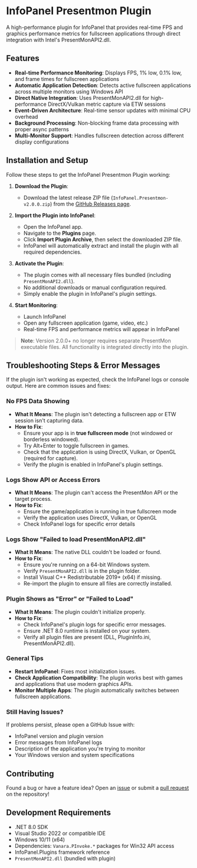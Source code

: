 # InfoPanel Presentmon Plugin

A high-performance plugin for InfoPanel that provides real-time FPS and graphics performance metrics for fullscreen applications through direct integration with Intel's PresentMonAPI2.dll.

## Features
- **Real-time Performance Monitoring**: Displays FPS, 1% low, 0.1% low, and frame times for fullscreen applications
- **Automatic Application Detection**: Detects active fullscreen applications across multiple monitors using Windows API
- **Direct Native Integration**: Uses PresentMonAPI2.dll for high-performance DirectX/Vulkan metric capture via ETW sessions
- **Event-Driven Architecture**: Real-time sensor updates with minimal CPU overhead
- **Background Processing**: Non-blocking frame data processing with proper async patterns
- **Multi-Monitor Support**: Handles fullscreen detection across different display configurations

## Installation and Setup
Follow these steps to get the InfoPanel Presentmon Plugin working:

1. **Download the Plugin**:
   - Download the latest release ZIP file (`InfoPanel.Presentmon-v2.0.0.zip`) from the [GitHub Releases page](https://github.com/F3NN3X/InfoPanel.Presentmon/releases).

2. **Import the Plugin into InfoPanel**:
   - Open the InfoPanel app.
   - Navigate to the **Plugins** page.
   - Click **Import Plugin Archive**, then select the downloaded ZIP file.
   - InfoPanel will automatically extract and install the plugin with all required dependencies.

3. **Activate the Plugin**:
   - The plugin comes with all necessary files bundled (including `PresentMonAPI2.dll`).
   - No additional downloads or manual configuration required.
   - Simply enable the plugin in InfoPanel's plugin settings.

4. **Start Monitoring**:
   - Launch InfoPanel 
   - Open any fullscreen application (game, video, etc.)
   - Real-time FPS and performance metrics will appear in InfoPanel

> **Note**: Version 2.0.0+ no longer requires separate PresentMon executable files. All functionality is integrated directly into the plugin.

## Troubleshooting Steps & Error Messages

If the plugin isn't working as expected, check the InfoPanel logs or console output. Here are common issues and fixes:

### **No FPS Data Showing**
- **What It Means**: The plugin isn't detecting a fullscreen app or ETW session isn't capturing data.
- **How to Fix**:
  - Ensure your app is in **true fullscreen mode** (not windowed or borderless windowed).
  - Try Alt+Enter to toggle fullscreen in games.
  - Check that the application is using DirectX, Vulkan, or OpenGL (required for capture).
  - Verify the plugin is enabled in InfoPanel's plugin settings.

### **Logs Show API or Access Errors**
- **What It Means**: The plugin can't access the PresentMon API or the target process.
- **How to Fix**:
  - Ensure the game/application is running in true fullscreen mode
  - Verify the application uses DirectX, Vulkan, or OpenGL
  - Check InfoPanel logs for specific error details

### **Logs Show "Failed to load PresentMonAPI2.dll"**
- **What It Means**: The native DLL couldn't be loaded or found.
- **How to Fix**:
  - Ensure you're running on a 64-bit Windows system.
  - Verify `PresentMonAPI2.dll` is in the plugin folder.
  - Install Visual C++ Redistributable 2019+ (x64) if missing.
  - Re-import the plugin to ensure all files are correctly installed.

### **Plugin Shows as "Error" or "Failed to Load"**
- **What It Means**: The plugin couldn't initialize properly.
- **How to Fix**:
  - Check InfoPanel's plugin logs for specific error messages.
  - Ensure .NET 8.0 runtime is installed on your system.
  - Verify all plugin files are present (DLL, PluginInfo.ini, PresentMonAPI2.dll).

### **General Tips**
- **Restart InfoPanel**: Fixes most initialization issues.
- **Check Application Compatibility**: The plugin works best with games and applications that use modern graphics APIs.
- **Monitor Multiple Apps**: The plugin automatically switches between fullscreen applications.

### **Still Having Issues?**
If problems persist, please open a GitHub Issue with:
- InfoPanel version and plugin version
- Error messages from InfoPanel logs
- Description of the application you're trying to monitor
- Your Windows version and system specifications

## Contributing

Found a bug or have a feature idea? Open an [issue](https://github.com/F3NN3X/InfoPanel.Presentmon/issues) or submit a [pull request](https://github.com/F3NN3X/InfoPanel.Presentmon/pulls) on the repository!

## Development Requirements
- .NET 8.0 SDK
- Visual Studio 2022 or compatible IDE
- Windows 10/11 (x64)
- Dependencies: `Vanara.PInvoke.*` packages for Win32 API access
- InfoPanel.Plugins framework reference
- `PresentMonAPI2.dll` (bundled with plugin)